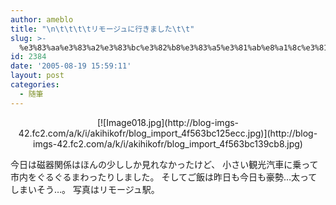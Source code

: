 ```yaml
---
author: ameblo
title: "\n\t\t\t\tリモージュに行きました\t\t"
slug: >-
  %e3%83%aa%e3%83%a2%e3%83%bc%e3%82%b8%e3%83%a5%e3%81%ab%e8%a1%8c%e3%81%8d%e3%81%be%e3%81%97%e3%81%9f
id: 2384
date: '2005-08-19 15:59:11'
layout: post
categories:
  - 随筆
---
```


<div align="center">[![Image018.jpg](http://blog-imgs-42.fc2.com/a/k/i/akihikofr/blog_import_4f563bc125ecc.jpg)](http://blog-imgs-42.fc2.com/a/k/i/akihikofr/blog_import_4f563bc139cb8.jpg)</div>

今日は磁器関係はほんの少ししか見れなかったけど、 小さい観光汽車に乗って市内をぐるぐるまわったりしました。 そしてご飯は昨日も今日も豪勢…太ってしまいそう…。 写真はリモージュ駅。